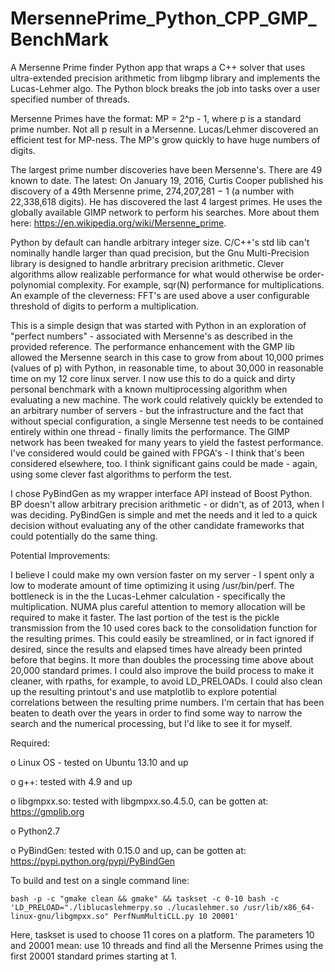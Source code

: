 # MersennePrime_Python_CPP_GMP_BenchMark
A Mersenne Prime finder Python app that wraps a C++ solver that uses ultra-extended precision arithmetic from libgmp library and implements the Lucas-Lehmer algo.  The Python block breaks the job into tasks over a user specified number of threads.

Mersenne Primes have the format: MP = 2^p - 1, where p is a standard prime number.  Not all p result in a Mersenne.  Lucas/Lehmer discovered an efficient test for MP-ness.  The MP's grow quickly to have huge numbers of digits.  

The largest prime number discoveries have been Mersenne's.  There are 49 known to date.  The latest: On January 19, 2016, Curtis Cooper published his discovery of a 49th Mersenne prime, 274,207,281 − 1 (a number with 22,338,618 digits).  He has discovered the last 4 largest primes.  He uses the globally available GIMP network to perform his searches.  More about them here: https://en.wikipedia.org/wiki/Mersenne_prime.

Python by default can handle arbitrary integer size.  C/C++'s std lib can't nominally handle larger than quad precision, but the Gnu Multi-Precision library is designed to handle arbritrary precision arithmetic.  Clever algorithms allow realizable performance for what would otherwise be order-polynomial complexity.  For example, sqr(N) performance for multiplications.  An example of the cleverness: FFT's are used above a user configurable threshold of digits to perform a multiplication.

This is a simple design that was started with Python in an exploration of "perfect numbers" - associated with Mersenne's as described in the provided reference.  The performance enhancement with the GMP lib allowed the Mersenne search in this case to grow from about 10,000 primes (values of p) with Python, in reasonable time, to about 30,000 in reasonable time on my 12 core linux server.  I now use this to do a quick and dirty personal benchmark with a known multiprocessing algorithm when evaluating a new machine.  The work could relatively quickly be extended to an arbitrary number of servers - but the infrastructure and the fact that without special configuration, a single Mersenne test needs to be contained entirely within one thread - finally limits the performance.  The GIMP network has been tweaked for many years to yield the fastest performance.  I've considered would could be gained with FPGA's - I think that's been considered elsewhere, too.  I think significant gains could be made - again, using some clever fast algorithms to perform the test.

I chose PyBindGen as my wrapper interface API instead of Boost Python.  BP doesn't allow arbitrary precision arithmetic - or didn't, as of 2013, when I was deciding.  PyBindGen is simple and met the needs and it led to a quick decision without evaluating any of the other candidate frameworks that could potentially do the same thing.

Potential Improvements:

I believe I could make my own version faster on my server - I spent only a low to moderate amount of time optimizing it using /usr/bin/perf.  The bottleneck is in the the Lucas-Lehmer calculation - specifically the multiplication.  NUMA plus careful attention to memory allocation will be required to make it faster.  The last portion of the test is the pickle transmission from the 10 used cores back to the consolidation function for the resulting primes.  This could easily be streamlined, or in fact ignored if desired, since the results and elapsed times have already been printed before that begins.  It more than doubles the processing time above about 20,000 standard primes.  I could also improve the build process to make it cleaner, with rpaths, for example, to avoid LD_PRELOADs.  I could also clean up the resulting printout's and use matplotlib to explore potential correlations between the resulting prime numbers.  I'm certain that has been beaten to death over the years in order to find some way to narrow the search and the numerical processing, but I'd like to see it for myself.

Required:

o Linux OS - tested on Ubuntu 13.10 and up

o g++: tested with 4.9 and up

o libgmpxx.so: tested with libgmpxx.so.4.5.0, can be gotten at: https://gmplib.org

o Python2.7

o PyBindGen: tested with 0.15.0 and up, can be gotten at: https://pypi.python.org/pypi/PyBindGen

To build and test on a single command line:

	bash -p -c "gmake clean && gmake" && taskset -c 0-10 bash -c 'LD_PRELOAD="./liblucaslehmerpy.so ./lucaslehmer.so /usr/lib/x86_64-linux-gnu/libgmpxx.so" PerfNumMultiCLL.py 10 20001'	

Here, taskset is used to choose 11 cores on a platform.  The parameters 10 and 20001 mean: use 10 threads and find all the Mersenne Primes using the first 20001 standard primes starting at 1.
